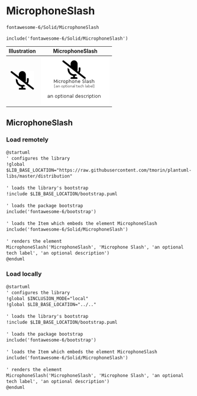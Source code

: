 # MicrophoneSlash


```text
fontawesome-6/Solid/MicrophoneSlash
```

```text
include('fontawesome-6/Solid/MicrophoneSlash')
```



| Illustration | MicrophoneSlash |
| :---: | :---: |
| ![illustration for Illustration](../../fontawesome-6/Solid/MicrophoneSlash.png) | ![illustration for MicrophoneSlash](../../fontawesome-6/Solid/MicrophoneSlash.Local.png) |




## MicrophoneSlash

### Load remotely
```plantuml
@startuml
' configures the library
!global $LIB_BASE_LOCATION="https://raw.githubusercontent.com/tmorin/plantuml-libs/master/distribution"

' loads the library's bootstrap
!include $LIB_BASE_LOCATION/bootstrap.puml

' loads the package bootstrap
include('fontawesome-6/bootstrap')

' loads the Item which embeds the element MicrophoneSlash
include('fontawesome-6/Solid/MicrophoneSlash')

' renders the element
MicrophoneSlash('MicrophoneSlash', 'Microphone Slash', 'an optional tech label', 'an optional description')
@enduml
```

### Load locally
```plantuml
@startuml
' configures the library
!global $INCLUSION_MODE="local"
!global $LIB_BASE_LOCATION="../.."

' loads the library's bootstrap
!include $LIB_BASE_LOCATION/bootstrap.puml

' loads the package bootstrap
include('fontawesome-6/bootstrap')

' loads the Item which embeds the element MicrophoneSlash
include('fontawesome-6/Solid/MicrophoneSlash')

' renders the element
MicrophoneSlash('MicrophoneSlash', 'Microphone Slash', 'an optional tech label', 'an optional description')
@enduml
```

